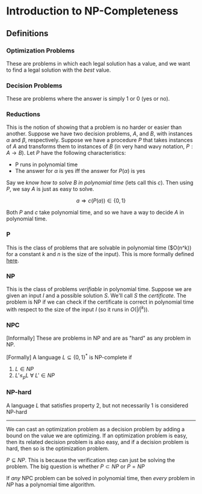 # Introduction to NP-Completeness

## Definitions

### Optimization Problems

These are problems in which each legal solution has a value, and we want to find
a legal solution with the _best_ value.

### Decision Problems

These are problems where the answer is simply 1 or 0 (yes or no).

### Reductions

This is the notion of showing that a problem is no harder or easier than
another. Suppose we have two decision problems, $A$, and $B$, with instances
$\alpha$ and $\beta$, respectively. Suppose we have a procedure $P$ that takes
instances of $A$ and transforms them to instances of $B$ (in very hand wavy
notation, $P: A \rightarrow B$). Let $P$ have the following characteristics:

- P runs in polynomial time
- The answer for $\alpha$ is yes iff the answer for $P(\alpha)$ is yes

Say we _know how to solve_ $B$ _in polynomial time_ (lets call this $c$). Then using $P$, we say $A$
is just as easy to solve.

$$
a \Rightarrow c(P(a)) \in \{0,1\} 
$$

Both $P$ and $c$ take polynomial time, and so we have a way to decide $A$ in
polynomial time.

### P

This is the class of problems that are solvable in polynomial time ($O(n^k)) for
a constant $k$ and $n$ is the size of the input). This is more formally defined
[here](np-poly.html).

### NP

This is the class of problems _verifiable_ in polynomial time. Suppose we are
given an input $I$ and a possible solution $S$. We'll call $S$ the
_certificate_. The problem is NP if we can check if the certificate is correct
in polynomial time with respect to the size of the input $I$ (so it runs in
$O(|I|^k)$).

### NPC

[Informally] These are problems in NP and are as "hard" as any problem in NP.

[Formally] A language $L \subseteq \{0,1\}^*$ is NP-complete if 

1. $L \in NP$
2. $L' \leq_p L \ \forall \ L' \in NP$

### NP-hard

A language $L$ that satisfies property 2, but not necessarily 1 is considered
NP-hard

---

We can cast an optimization problem as a decision problem by adding a bound on
the value we are optimizing. If an optimization problem is easy, then its
related decision problem is also easy, and if a decision problem is hard, then
so is the optimization problem.

$P \subseteq NP$. This is because the verification step can just be solving the
problem. The big question is whether $P \subset NP$ or $P = NP$

If _any_ NPC problem can be solved in polynomial time, then _every_ problem in
$NP$ has a polynomial time algorithm. 

